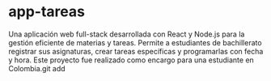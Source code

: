 # app-tareas

Una aplicación web full-stack desarrollada con React y Node.js para la gestión eficiente de materias y tareas. Permite a estudiantes de bachillerato registrar sus asignaturas, crear tareas específicas y programarlas con fecha y hora. Este proyecto fue realizado como encargo para una estudiante en Colombia.git add
